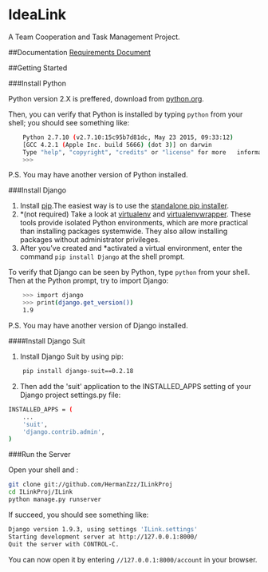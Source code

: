 # IdeaLink
A Team Cooperation and Task Management Project.

##Documentation
[Requirements Document](https://github.com/HermanZzz/ILinkProj/blob/Dev/doc/Documentation.md)

##Getting Started

###Install Python

Python version 2.X is preffered, download from [python.org](https://www.python.org/downloads/).

Then, you can verify that Python is installed by typing `python` from your shell; you should see something like:

```bash
	Python 2.7.10 (v2.7.10:15c95b7d81dc, May 23 2015, 09:33:12) 
	[GCC 4.2.1 (Apple Inc. build 5666) (dot 3)] on darwin
	Type "help", "copyright", "credits" or "license" for more 	information.
	>>> 
```

P.S. You may have another version of Python installed.

###Install Django 


1. Install [pip](https://pip.pypa.io/en/stable/).The easiest way is to use the [standalone pip installer](https://pip.pypa.io/en/latest/installing/#install-pip). 
2. *(not required) Take a look at [virtualenv](https://virtualenv.pypa.io/en/latest/) and [virtualenvwrapper](https://virtualenvwrapper.readthedocs.org/en/latest/). These tools provide isolated Python environments, which are more practical than installing packages systemwide. They also allow installing packages without administrator privileges. 
3. After you’ve created and *activated a virtual environment, enter the command `pip install Django` at the shell prompt.

To verify that Django can be seen by Python, type `python` from your shell. Then at the Python prompt, try to import Django:

```bash
	>>> import django
	>>> print(django.get_version())
	1.9
```

P.S. You may have another version of Django installed.

####Install Django Suit

1. Install Django Suit by using pip:
```bash
	pip install django-suit==0.2.18
```

2. Then add the 'suit' application to the INSTALLED_APPS setting of your Django project settings.py file:

```bash
INSTALLED_APPS = (
    ...
    'suit',
    'django.contrib.admin',
)
```

###Run the Server

Open your shell and :

```bash
git clone git://github.com/HermanZzz/ILinkProj
cd ILinkProj/ILink
python manage.py runserver
```

If succeed, you should see something like:

```bash
Django version 1.9.3, using settings 'ILink.settings'
Starting development server at http://127.0.0.1:8000/
Quit the server with CONTROL-C.
```

You can now open it by entering `//127.0.0.1:8000/account` in your browser.

